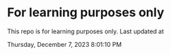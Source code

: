 # For learning purposes only
This repo is for learning purposes only.
Last updated at

Thursday, December 7, 2023 8:01:10 PM

